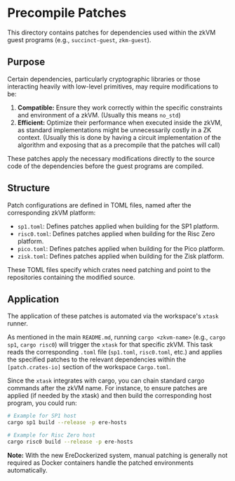 # Precompile Patches

This directory contains patches for dependencies used within the zkVM guest programs (e.g., `succinct-guest`, `zkm-guest`).

## Purpose

Certain dependencies, particularly cryptographic libraries or those interacting heavily with low-level primitives, may require modifications to be:

1. **Compatible:** Ensure they work correctly within the specific constraints and environment of a zkVM. (Usually this means `no_std`)
2. **Efficient:** Optimize their performance when executed inside the zkVM, as standard implementations might be unnecessarily costly in a ZK context. (Usually this is done by having a circuit implementation of the algorithm and exposing that as a precompile that the patches will call)

These patches apply the necessary modifications directly to the source code of the dependencies before the guest programs are compiled.

## Structure

Patch configurations are defined in TOML files, named after the corresponding zkVM platform:

- `sp1.toml`: Defines patches applied when building for the SP1 platform.
- `risc0.toml`: Defines patches applied when building for the Risc Zero platform.
- `pico.toml`: Defines patches applied when building for the Pico platform.
- `zisk.toml`: Defines patches applied when building for the Zisk platform.

These TOML files specify which crates need patching and point to the repositories containing the modified source.

## Application

The application of these patches is automated via the workspace's `xtask` runner.

As mentioned in the main `README.md`, running `cargo <zkvm-name>` (e.g., `cargo sp1`, `cargo risc0`) will trigger the `xtask` for that specific zkVM. This task reads the corresponding `.toml` file (`sp1.toml`, `risc0.toml`, etc.) and applies the specified patches to the relevant dependencies within the `[patch.crates-io]` section of the workspace `Cargo.toml`.

Since the `xtask` integrates with cargo, you can chain standard cargo commands after the zkVM name. For instance, to ensure patches are applied (if needed by the xtask) and then build the corresponding host program, you could run:

```bash
# Example for SP1 host
cargo sp1 build --release -p ere-hosts 

# Example for Risc Zero host
cargo risc0 build --release -p ere-hosts
```

**Note:** With the new EreDockerized system, manual patching is generally not required as Docker containers handle the patched environments automatically.
